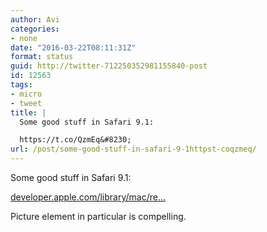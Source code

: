 ```yaml
---
author: Avi
categories:
- none
date: "2016-03-22T08:11:31Z"
format: status
guid: http://twitter-712250352981155840-post
id: 12563
tags:
- micro
- tweet
title: |
  Some good stuff in Safari 9.1:

  https://t.co/QzmEq&#8230;
url: /post/some-good-stuff-in-safari-9-1httpst-coqzmeq/
---
```

Some good stuff in Safari 9.1:

[developer.apple.com/library/mac/re…](https://developer.apple.com/library/mac/releasenotes/General/WhatsNewInSafari/Articles/Safari_9_1.html)

Picture element in particular is compelling.